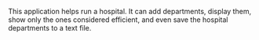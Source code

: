 This application helps run a hospital. It can add departments, display them, show only the ones considered efficient, and even save the hospital departments to a text file.
